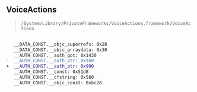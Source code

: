 ## VoiceActions

> `/System/Library/PrivateFrameworks/VoiceActions.framework/VoiceActions`

```diff

   __DATA_CONST.__objc_superrefs: 0x28
   __DATA_CONST.__objc_arraydata: 0x30
   __AUTH_CONST.__auth_got: 0x1430
-  __AUTH_CONST.__auth_ptr: 0x950
+  __AUTH_CONST.__auth_ptr: 0x990
   __AUTH_CONST.__const: 0x51d8
   __AUTH_CONST.__cfstring: 0x560
   __AUTH_CONST.__objc_const: 0xbc28

```
